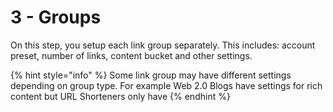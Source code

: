 # 3 - Groups

On this step, you setup each link group separately. This includes: account preset, number of links, content bucket and other settings.

{% hint style="info" %}
Some link group may have different settings depending on group type. For example Web 2.0 Blogs have settings for rich content but URL Shorteners only have&#x20;
{% endhint %}
